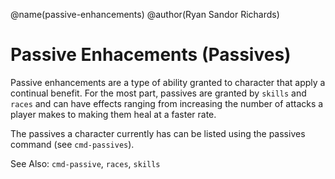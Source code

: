 @name(passive-enhancements)
@author(Ryan Sandor Richards)

# Passive Enhacements (Passives)
Passive enhancements are a type of ability granted to character that apply a
continual benefit. For the most part, passives are granted by `skills` and
`races` and can have effects ranging from increasing the number of attacks a
player makes to making them heal at a faster rate.

The passives a character currently has can be listed using the passives command
(see `cmd-passives`).

See Also: `cmd-passive`, `races`, `skills`
